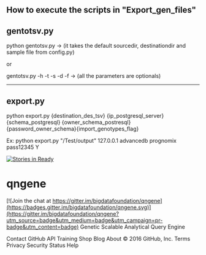 How to execute the scripts in "Export_gen_files"
-----------------------
gentotsv.py
-----------------------
python gentotsv.py -> (it takes the default sourcedir, destinationdir and sample file from config.py)

or

gentotsv.py  -h<help> -t<threads> -s<sourcedir> -d<destinationdir> -f<samplefile> -> (all the parameters are optionals)

------------------------
export.py
------------------------
python export.py {destination_des_tsv} {ip_postgresql_server} {schema_postgresql} {owner_schema_postresql} {password_owner_schema}{import_genotypes_flag}

Ex:
python export.py "/Test/output" 127.0.0.1 advancedb prognomix pass12345 Y


[![Stories in Ready](https://badge.waffle.io/bigdatafoundation/qngene.png?label=ready&title=Ready)](https://waffle.io/bigdatafoundation/qngene)
# qngene

[![Join the chat at https://gitter.im/bigdatafoundation/qngene](https://badges.gitter.im/bigdatafoundation/qngene.svg)](https://gitter.im/bigdatafoundation/qngene?utm_source=badge&utm_medium=badge&utm_campaign=pr-badge&utm_content=badge)
Genetic Scalable Analytical Query Engine

Contact GitHub API Training Shop Blog About
© 2016 GitHub, Inc. Terms Privacy Security Status Help
